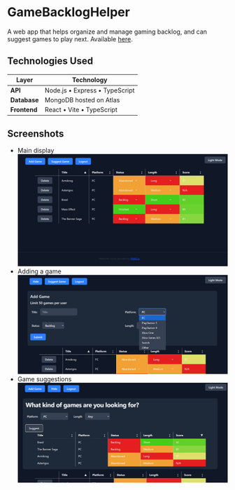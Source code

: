 # GameBacklogHelper

A web app that helps organize and manage gaming backlog, and can suggest games to play next. Available [here](https://gamebackloghelper-production.up.railway.app/).

## Technologies Used

| Layer        | Technology                     |
| ------------ | ------------------------------ |
| **API**      | Node.js • Express • TypeScript |
| **Database** | MongoDB hosted on Atlas        |
| **Frontend** | React • Vite • TypeScript      |

## Screenshots

- Main display
  ![Screenshot of the web app](/images/Main.jpg)
- Adding a game
  ![Screenshot showing the add game panel](/images/Add_Game.jpg)
- Game suggestions
  ![Screenshot showing the suggestions panel](/images/Suggestions.jpg)
